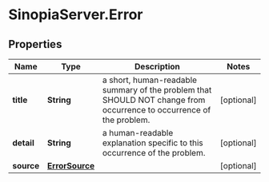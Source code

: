 # SinopiaServer.Error

## Properties
Name | Type | Description | Notes
------------ | ------------- | ------------- | -------------
**title** | **String** | a short, human-readable summary of the problem that SHOULD NOT change from occurrence to occurrence of the problem. | [optional] 
**detail** | **String** | a human-readable explanation specific to this occurrence of the problem. | [optional] 
**source** | [**ErrorSource**](ErrorSource.md) |  | [optional] 


